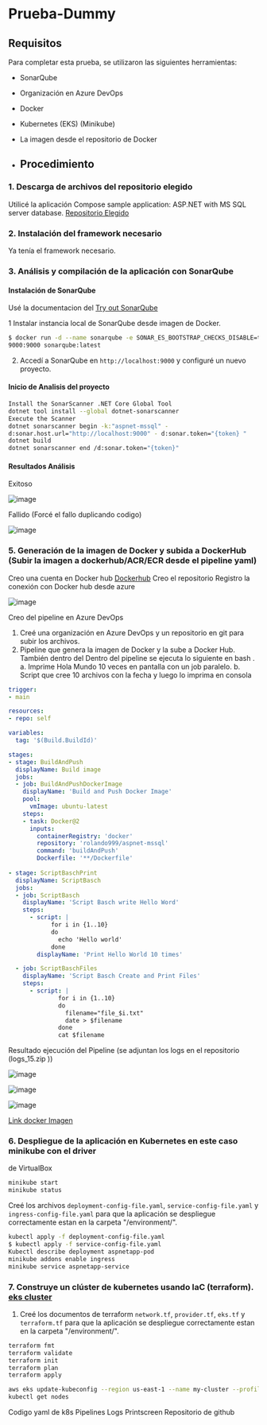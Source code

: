 # Prueba-Dummy 

## Requisitos

Para completar esta prueba, se utilizaron las siguientes herramientas:

- SonarQube
- Organización en Azure DevOps
- Docker
- Kubernetes (EKS) (Minikube)
- La imagen desde el repositorio de Docker

- ## Procedimiento

### 1. Descarga de archivos del repositorio elegido

Utilicé la aplicación Compose sample application: ASP.NET with MS SQL server database. [Repositorio Elegido](https://github.com/docker/awesome-compose/tree/master/aspnet-mssql)

### 2. Instalación del framework necesario

Ya tenía el framework necesario. 

### 3. Análisis y compilación de la aplicación con SonarQube

#### Instalación de SonarQube

Usé la documentacion del [Try out SonarQube](https://docs.sonarsource.com/sonarqube/latest/try-out-sonarqube/)

1 Instalar instancia local de SonarQube desde imagen de Docker.
   
   ```bash
$ docker run -d --name sonarqube -e SONAR_ES_BOOTSTRAP_CHECKS_DISABLE=true -p
9000:9000 sonarqube:latest
   ```
2. Accedí a SonarQube en `http://localhost:9000` y configuré un nuevo proyecto.

#### Inicio de Analisis del proyecto

   ```bash
Install the SonarScanner .NET Core Global Tool
dotnet tool install --global dotnet-sonarscanner
Execute the Scanner
dotnet sonarscanner begin -k:"aspnet-mssql" -
d:sonar.host.url="http://localhost:9000" - d:sonar.token="{token} "
dotnet build
dotnet sonarscanner end /d:sonar.token="{token}"
   ```

#### Resultados Análisis
Exitoso

![image](https://github.com/user-attachments/assets/83be1097-75ec-4a27-ae80-81a736b6da6b)

Fallido (Forcé el fallo duplicando codigo) 

![image](https://github.com/user-attachments/assets/6f851771-dc93-4287-962b-d4e654c59e0d)


### 5. Generación de la imagen de Docker y subida a DockerHub (Subir la imagen a dockerhub/ACR/ECR desde el pipeline yaml) 

Creo una cuenta en Docker hub [Dockerhub](https://hub.docker.com/)
Creo el repositorio
Registro la conexión con Docker hub desde azure

![image](https://github.com/user-attachments/assets/92a97ee3-b530-46e2-872a-c6b6f22ed753)

Creo del pipeline en Azure DevOps

1. Creé una organización en Azure DevOps y un repositorio en git para subir los archivos.
2. Pipeline que genera la imagen de Docker y la sube a Docker Hub. También
dentro del Dentro del pipeline se ejecuta lo siguiente en bash .
a. Imprime Hola Mundo 10 veces en pantalla con un job paralelo.
b. Script que cree 10 archivos con la fecha y luego lo imprima en consola

```yaml
trigger:
- main

resources:
- repo: self

variables:
  tag: '$(Build.BuildId)'

stages:
- stage: BuildAndPush
  displayName: Build image
  jobs:
  - job: BuildAndPushDockerImage
    displayName: 'Build and Push Docker Image'
    pool:
      vmImage: ubuntu-latest
    steps:
    - task: Docker@2
      inputs:
        containerRegistry: 'docker'
        repository: 'rolando999/aspnet-mssql'
        command: 'buildAndPush'
        Dockerfile: '**/Dockerfile'
        
- stage: ScriptBaschPrint
  displayName: ScriptBasch
  jobs:
  - job: ScriptBasch
    displayName: 'Script Basch write Hello Word'
    steps:
      - script: |
            for i in {1..10}
            do
              echo 'Hello world'
            done
        displayName: 'Print Hello World 10 times'

  - job: ScriptBaschFiles
    displayName: 'Script Basch Create and Print Files'
    steps:
      - script: |
              for i in {1..10}
              do
                filename="file_$i.txt"
                date > $filename
              done
              cat $filename
```
Resultado ejecución del Pipeline (se adjuntan los logs en el repositorio (logs_15.zip ))

![image](https://github.com/user-attachments/assets/652891b1-6c1c-4c29-abed-a7e9ac7d0c46)

![image](https://github.com/user-attachments/assets/28e280d7-35e6-4f3a-94be-1f9778210e91)

![image](https://github.com/user-attachments/assets/bd25a907-b8cc-4ac1-bd9f-821dcc8124f9)

[Link docker Imagen](https://hub.docker.com/r/rolando999/aspnet-mssql)

### 6. Despliegue de la aplicación en Kubernetes en este caso minikube con el driver
de VirtualBox

```bash
minikube start
minikube status
```

Creé los archivos `deployment-config-file.yaml`, `service-config-file.yaml` y `ingress-config-file.yaml` para que la aplicación se despliegue correctamente estan en la carpeta "/environment/".

```bash
kubectl apply -f deployment-config-file.yaml
$ kubectl apply -f service-config-file.yaml
Kubectl describe deployment aspnetapp-pod
minikube addons enable ingress
minikube service aspnetapp-service
```

### 7. Construye un clúster de kubernetes usando IaC (terraform). [eks cluster](https://registry.terraform.io/providers/hashicorp/aws/latest/docs/resources/eks_cluster)

1. Creé los documentos de terraform `network.tf`, `provider.tf`, `eks.tf` y `terraform.tf` para que la aplicación se despliegue correctamente estan en la carpeta "/environment/".

```bash
terraform fmt
terraform validate
terraform init
terraform plan
terraform apply

aws eks update-kubeconfig --region us-east-1 --name my-cluster --profile default
kubectl get nodes
```

Codigo
yaml de k8s
Pipelines
Logs
Printscreen
Repositorio de github

